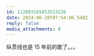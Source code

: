 ```yaml
---
id: 112693165853523226
date: 2024-06-28T07:54:06.548Z
reply: false
media_attachments: 0
---
```


纵贯线也是 15 年前的歌了。。。

